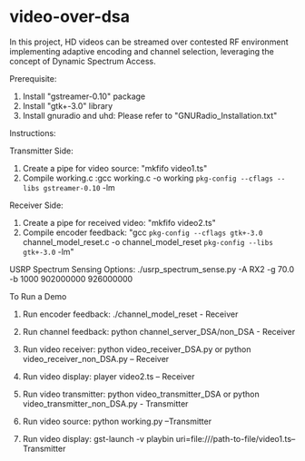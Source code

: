 # video-over-dsa
In this project, HD videos can be streamed over contested RF environment implementing adaptive encoding and channel selection, leveraging the concept of Dynamic Spectrum Access.

Prerequisite:

1. Install "gstreamer-0.10" package
2. Install "gtk+-3.0" library
3. Install gnuradio and uhd: Please refer to "GNURadio_Installation.txt"

Instructions: 

Transmitter Side:
1. Create a pipe for video source: "mkfifo video1.ts"
2. Compile working.c :gcc working.c -o working `pkg-config --cflags --libs gstreamer-0.10` -lm

Receiver Side:
1. Create a pipe for received video: "mkfifo video2.ts"
2. Compile encoder feedback: "gcc `pkg-config --cflags gtk+-3.0` channel_model_reset.c -o channel_model_reset `pkg-config --libs gtk+-3.0` -lm"

USRP Spectrum Sensing Options:
./usrp_spectrum_sense.py -A RX2 -g 70.0 -b 1000 902000000 926000000


To Run a Demo

1)	Run encoder feedback: ./channel_model_reset - Receiver

2)	Run channel feedback: python channel_server_DSA/non_DSA - Receiver


3)	Run video receiver: python video_receiver_DSA.py or  python video_receiver_non_DSA.py – Receiver

4)	Run video display: player video2.ts – Receiver

5)	Run video transmitter: python video_transmitter_DSA or python video_transmitter_non_DSA.py - Transmitter

6)	Run video source: python working.py –Transmitter

7)	Run video display: gst-launch -v playbin  uri=file:///path-to-file/video1.ts– Transmitter 
